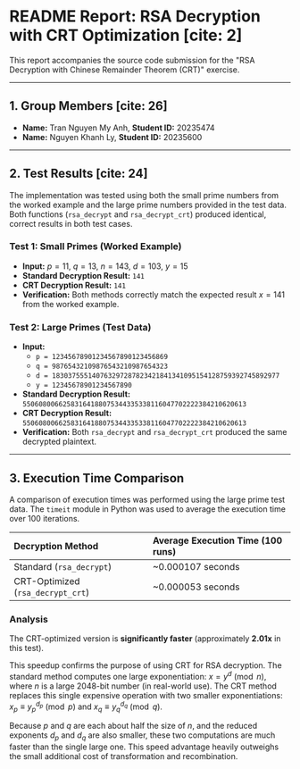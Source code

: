 # README Report: RSA Decryption with CRT Optimization [cite: 2]

This report accompanies the source code submission for the "RSA Decryption with Chinese Remainder Theorem (CRT)" exercise.

---

## 1. Group Members [cite: 26]

* **Name:** Tran Nguyen My Anh, **Student ID:** 20235474
* **Name:** Nguyen Khanh Ly, **Student ID:** 20235600

---

## 2. Test Results [cite: 24]

The implementation was tested using both the small prime numbers from the worked example and the large prime numbers provided in the test data. Both functions (`rsa_decrypt` and `rsa_decrypt_crt`) produced identical, correct results in both test cases.

### Test 1: Small Primes (Worked Example)

* **Input:** $p=11$, $q=13$, $n=143$, $d=103$, $y=15$ 
* **Standard Decryption Result:** `141`
* **CRT Decryption Result:** `141`
* **Verification:** Both methods correctly match the expected result $x=141$ from the worked example.

### Test 2: Large Primes (Test Data)

* **Input:**
    * `p = 12345678901234567890123456869` 
    * `q = 98765432109876543210987654323` 
    * `d = 183037555140763297287823421841341095154128759392745892977` 
    * `y = 12345678901234567890` 
* **Standard Decryption Result:** `55060800662583164188075344335338116047702222384210620613`
* **CRT Decryption Result:** `55060800662583164188075344335338116047702222384210620613`
* **Verification:** Both `rsa_decrypt` and `rsa_decrypt_crt` produced the same decrypted plaintext.

---

## 3. Execution Time Comparison 

A comparison of execution times was performed using the large prime test data. The `timeit` module in Python was used to average the execution time over 100 iterations.

| Decryption Method | Average Execution Time (100 runs) |
| :--- | :--- |
| Standard (`rsa_decrypt`) | ~0.000107 seconds |
| CRT-Optimized (`rsa_decrypt_crt`) | ~0.000053 seconds |

### Analysis

The CRT-optimized version is **significantly faster** (approximately **2.01x** in this test).

This speedup confirms the purpose of using CRT for RSA decryption. The standard method computes one large exponentiation: $x = y^d \pmod n$, where $n$ is a large 2048-bit number (in real-world use). The CRT method replaces this single expensive operation with two smaller exponentiations: $x_p \equiv y_p^{d_p} \pmod p$ and $x_q \equiv y_q^{d_q} \pmod q$.

Because $p$ and $q$ are each about half the size of $n$, and the reduced exponents $d_p$ and $d_q$ are also smaller, these two computations are much faster than the single large one. This speed advantage heavily outweighs the small additional cost of transformation and recombination.